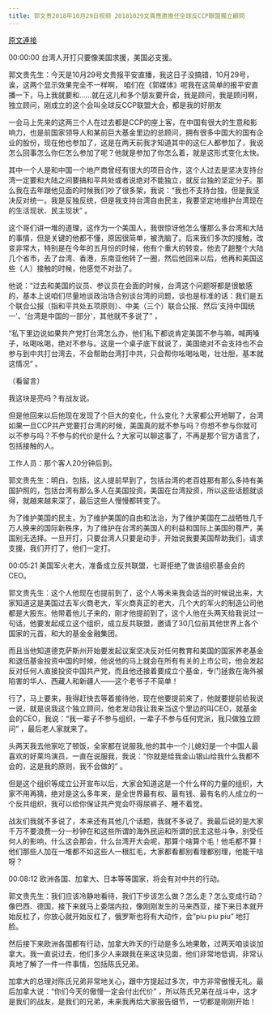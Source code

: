 ```yaml
---
title: 郭文贵2018年10月29日视频 20181029文貴應邀擔任全球反CCP聯盟獨立顧問
---
```


[原文連接](https://gnews.org/ThreadView/53479582)

00:00:00 台湾人开打只要像美国求援，美国必支援。

郭文贵先生：今天是10月29号文贵报平安直播，我这日子没搞错，10月29号，诶，这两个显示效果完全不一样啊， 咱们在《郭媒体》呢我在这简单的报平安直播一下，马上我就要和……就在这儿和多个朋友要开会，我是顾问，我是顾问啊，独立顾问，刚成立的这个会叫全球反CCP联盟大会，都是我的好朋友


一会马上先来的这两三个人在过去都是CCP的座上客，在中国有很大的生意和影响力，也是前国家领导人和某前巨大基金里边的总顾问，拥有很多中国大的国有企业的股份，现在他也参加了，这是在两天前我才知道其中的这仨人都参加了，我说怎么回事怎么你仨怎么参加了呢？他就是参加了你怎么着，就是这形式变化太快。


其中一个人是和中国一个地产商曾经有很大的项目合作，这个人过去是坚决支持台湾一定要和大陆之间要搞和平共处或者说绝对不能独立，就反台独的坚定分子。那么我在去年跟他见面的时候我们吵了很多架，我说：“我也不支持台独，但是我坚决反对统一。我是反独反统，但是我支持台湾自由民主，我要坚定地维护台湾现在的生活现状、民主现状” 。


这个哥们讲一堆的道理，这作为一个美国人，我很惊讶他怎么懂那么多台湾和大陆的事情，但是关键的他都不懂，原因很简单，被洗脑了。后来我们多次的接触，改变非常大，特别是在今年的五月份的时候，他有个重大的转变。他去了趟整个大陆几个省市，去了台湾、香港，东南亚他转了一圈，然后他回来以后，他再和美国这些（人）接触的时候，他感觉不对劲了。


他说：“过去和美国的议员、参议员在会面的时候，台湾这个问题呀都是很敏感的，基本上说咱们尽量地谈政治场合别谈台湾的问题，谈也是标准的话：我们是五个联合公报（指和平共处五项原则）、中美（三个）联合公报、然后&lsquo;支持中国统一'、&lsquo;台湾是中国的一部分'，其他就不多说了” ，


“私下里边说如果共产党打台湾怎么办，他们私下都说肯定美国不参与嘛，喊两嗓子，吆喝吆喝，绝对不参与。这是一个桌子底下就说了，美国绝对不会支持也不会参与到中共打台湾去，不会帮助台湾打中共，只会帮你吆喝吆喝，壮壮胆，基本就这情况” 。


（看留言）


我这块是亮吗？有战友说。


但是他回来以后他现在发现了个巨大的变化，什么变化？大家都公开地聊了，台湾如果一旦CCP共产党要打台湾的时候，美国真的就不参与吗？你想不参与你就可以不参与吗？不参与的代价是什么？大家可以聊这事了，不再是那个官方语言了，包括接触的人。


工作人员：那个客人20分钟后到。


郭文贵先生：明白，包括，这人提前早到了，包括台湾的老百姓那有那么多持有美国护照的，包括台湾有那么多人在美国投资，美国在台湾投资，所以这些话题就谈得，就越来越来深了，最后这些人慢慢都转变了。


为了维护美国的民主，为了维护美国的自由和法治，为了维护美国在二战牺牲几千万人换来的国际新秩序，为了维护在台湾的美国人的利益和国际上美国的尊严，美国别无选择。一旦开打，只要台湾人只要是动手，开始说我要美国帮助我们，请求支援，我们开打了，他们一定打。


00:05:21 美国军火老大，准备成立反共联盟，七哥拒绝了做该组织基金会的CEO。

郭文贵先生：这个人他现在也提前到了，这个人等未来我会适当的时候说出来，大家知道这是美国过去军火商老大，军火商真正的老大，几个大的军火的制造公司他都是大股东。他带着他儿子来的，刚才他提前到了，这个人他在头两天给我说过一句话，他要发起成立这个组织，成立反共联盟，邀请了30几位前其他世界上各个国家的元首，和大的基金金融集团。


而且当他知道德克萨斯州开始要发起议案坚决反对任何教育和美国的国家养老基金和退伍基金投资中国的时候，他说他的马上就会在所有有关的上市公司，他会发起反对任何人直接投资中国共产党，而且他还接着要成立个基金，专门拯救在海外被陷害的华人、西藏人和新疆人——这个老爷子不简单！


行了，马上要来，我得赶快去等着接待他，现在他要提前来了，他就要提前给我说一说，就是说我这个独立顾问，他老发动我让我来当这个里边的叫CEO，就基金会的CEO，我说：“我一辈子不参与组织，一辈子不参与任何党派，我只做独立顾问” ，最后老人家就来了。


头两天我去他家吃了顿饭，全家都在说服我,他的其中一个儿媳妇是一个中国人最喜欢的好莱坞演员，一直在说服我，我说：“你就是给我金山银山给我什么我都不会的，这是我的原则，我不会做的” 。


但是这个组织等成立公开宣布以后，大家会知道这是一个什么样的力量的组织，大家不用再猜，绝对是这么多年来，是全世界最有权、最有钱、最有名的人成立的一个反共组织，我可以给你保证共产党会吓得尿裤子、睡不着觉。


战友们我就不多说了，本来还有其他几个话题，我就不多说了。我最后说的是大家千万不要浪费一分一秒钟在和这些所谓的海外民运和所谓的民主这些斗争，别受任何人的影响，什么这会那会，什么台湾开大会呢，那算个啥算个毛！他毛都不算！他们那些人加在一堆都不如这些人一根肛毛，大家都看都别看理都别理，他能干啥呀？


00:08:12  欧洲各国、加拿大、日本等等国家，将会有对中共的行动。

郭文贵先生：我们应该冷静地看待，我们下步该怎么做？怎么走？怎么变成行动？像巴西、德国，接下来就马上委瑞内拉，像刚刚发生的马来西亚，接下来日本就开始反杠了，你放心就开始反杠了，俄罗斯也将有大动作，会“piu piu piu” 地打脸。


然后接下来欧洲各国都有行动，加拿大昨天的行动是多么地果敢，过两天咱谈谈加拿大。我一直说过去，他们多少人来跟我在来这块见面，他们非常地低调，非常认真地了解了一件一件事情，包括陈氏兄弟。


加拿大的总理对陈氏兄弟非常地关心，跟中方提起过多次，中方非常傲慢无礼。最后加拿大说：“你们今天的傲慢一定会付出代价” ，所以陈氏兄弟在战斗中，这才是我们的战友，是我们的兄弟，未来我再给大家报告细节，一切都是刚刚开始！
